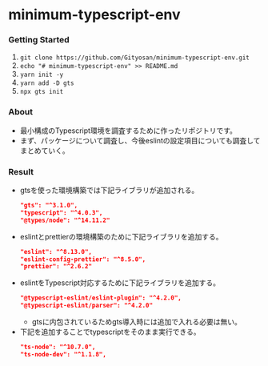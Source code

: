 # minimum-typescript-env

### Getting Started

1. ```git clone https://github.com/Gityosan/minimum-typescript-env.git```
2. ```echo "# minimum-typescript-env" >> README.md```
3. ```yarn init -y```
4. ```yarn add -D gts```
5. ```npx gts init```
``` ```
``` ```

### About

- 最小構成のTypescript環境を調査するために作ったリポジトリです。
- まず、パッケージについて調査し、今後eslintの設定項目についても調査してまとめていく。

### Result

- gtsを使った環境構築では下記ライブラリが追加される。
  ```json
  "gts": "^3.1.0",
  "typescript": "^4.0.3",
  "@types/node": "^14.11.2"
  ```
- eslintとprettierの環境構築のために下記ライブラリを追加する。
  ```json
  "eslint": "^8.13.0",
  "eslint-config-prettier": "^8.5.0",
  "prettier": "^2.6.2"
  ```
- eslintをTypescript対応するために下記ライブラリを追加する。
  ```json
  "@typescript-eslint/eslint-plugin": "^4.2.0",
  "@typescript-eslint/parser": "^4.2.0"
  ```
  - gtsに内包されているためgts導入時には追加で入れる必要は無い。
- 下記を追加することでtypescriptをそのまま実行できる。
  ```json
  "ts-node": "^10.7.0",
  "ts-node-dev": "^1.1.8",
  ```